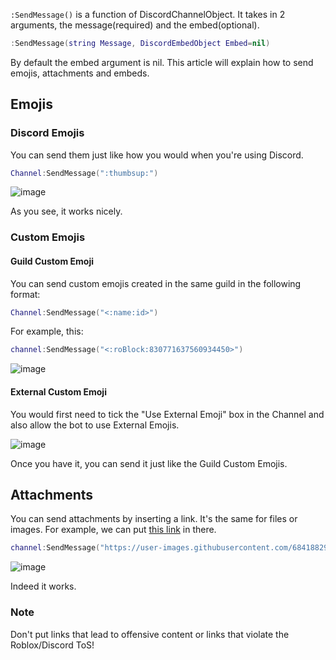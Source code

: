 `:SendMessage()` is a function of DiscordChannelObject. It takes in 2 arguments, the message(required) and the embed(optional).
```lua
:SendMessage(string Message, DiscordEmbedObject Embed=nil)
```
By default the embed argument is nil. This article will explain how to send emojis, attachments and embeds.
## Emojis
### Discord Emojis
You can send them just like how you would when you're using Discord.
```lua
Channel:SendMessage(":thumbsup:")
```
![image](https://user-images.githubusercontent.com/68418829/114303002-54340c80-9afe-11eb-9fcc-c6a414125371.png)

As you see, it works nicely.
### Custom Emojis
#### Guild Custom Emoji
You can send custom emojis created in the same guild in the following format:
```lua
Channel:SendMessage("<:name:id>")
```
For example, this:
```lua
channel:SendMessage("<:roBlock:830771637560934450>")
```
![image](https://user-images.githubusercontent.com/68418829/114303187-767a5a00-9aff-11eb-94b4-066a107b403c.png)
#### External Custom Emoji
You would first need to tick the "Use External Emoji" box in the Channel and also allow the bot to use External Emojis.

![image](https://user-images.githubusercontent.com/68418829/114303232-b2adba80-9aff-11eb-89f5-12db348457da.png)

Once you have it, you can send it just like the Guild Custom Emojis.
## Attachments
You can send attachments by inserting a link. It's the same for files or images. For example, we can put [this link](https://user-images.githubusercontent.com/68418829/114303324-22bc4080-9b00-11eb-9e9e-25eccc67303c.png)
in there.
```lua
channel:SendMessage("https://user-images.githubusercontent.com/68418829/114303324-22bc4080-9b00-11eb-9e9e-25eccc67303c.png")
```
![image](https://user-images.githubusercontent.com/68418829/114303378-762e8e80-9b00-11eb-8cfb-f3d2b47475a4.png)

Indeed it works.
### Note
Don't put links that lead to offensive content or links that violate the Roblox/Discord ToS!
